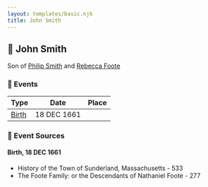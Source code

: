 ```yaml
---
layout: templates/basic.njk
title: John Smith
---
```

## 🔵 John Smith

Son of [Philip Smith](/people/6/61981014) and [Rebecca Foote](/people/3/32470572)

### 📆 Events

Type | Date | Place
------ | ------ | ------
[Birth](#event-46187b96-5d89-4a9f-b544-a877873217e4) | 18 DEC 1661 |

### 📰 Event Sources

#### <a id="event-46187b96-5d89-4a9f-b544-a877873217e4"></a> Birth, 18 DEC 1661
* History of the Town of Sunderland, Massachusetts  - 533
* The Foote Family: or the Descendants of Nathaniel Foote  - 277